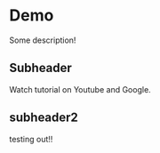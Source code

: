 # Demo

Some description!


## Subheader

Watch tutorial on Youtube and Google.

## subheader2

testing out!!
